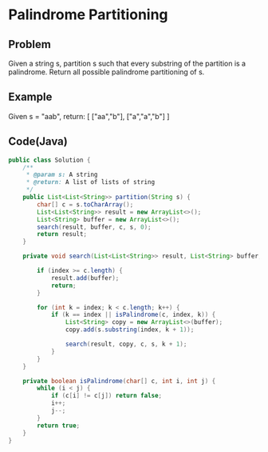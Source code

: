 Palindrome Partitioning
===

## Problem

Given a string s, partition s such that every substring of the partition is a palindrome.
Return all possible palindrome partitioning of s.


## Example

Given s = "aab", return:
[
  ["aa","b"],
  ["a","a","b"]
]


Code(Java)
----------

```java
public class Solution {
    /**
     * @param s: A string
     * @return: A list of lists of string
     */
    public List<List<String>> partition(String s) {
        char[] c = s.toCharArray();
        List<List<String>> result = new ArrayList<>();
        List<String> buffer = new ArrayList<>();
        search(result, buffer, c, s, 0);
        return result;
    }

    private void search(List<List<String>> result, List<String> buffer, char[] c, String s, int index) {

        if (index >= c.length) {
            result.add(buffer);
            return;
        }

        for (int k = index; k < c.length; k++) {
            if (k == index || isPalindrome(c, index, k)) {
                List<String> copy = new ArrayList<>(buffer);
                copy.add(s.substring(index, k + 1));

                search(result, copy, c, s, k + 1);
            }
        }
    }

    private boolean isPalindrome(char[] c, int i, int j) {
        while (i < j) {
            if (c[i] != c[j]) return false;
            i++;
            j--;
        }
        return true;
    }
}
```